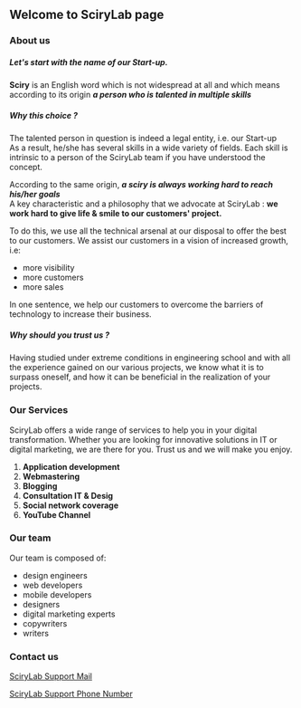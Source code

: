 ## Welcome to SciryLab page

### About us
<p>
  <h5>Let's start with the name of our Start-up.</h5>
  <p><strong>Sciry</strong> is an English word which is not widespread at all and which means according to its origin <strong><em>a person who is talented in multiple skills</em></strong></p>
</p>
            
<p>
    <h5>Why this choice ?</h5>
    <p>The talented person in question is indeed a legal entity, i.e. our Start-up<br/>
    As a result, he/she has several skills in a wide variety of fields.
    Each skill is intrinsic to a person of the SciryLab team if you have understood the concept.</p>
    <p>According to the same origin, <strong><em>a sciry is always working hard to reach his/her goals</em></strong> <br/>
    A key characteristic and a philosophy that we advocate at SciryLab :
    <strong>we work hard to give life & smile to our customers' project.</strong>
</p>

<p>
    <p class='mb-0'>To do this, we use all the technical arsenal at our disposal to offer the best to our customers.
    We assist our customers in a vision of increased growth, i.e:
    <ul>
        <li><i class='ion-android-checkmark-circle'></i>more visibility</li>
        <li><i class='ion-android-checkmark-circle'></i>more customers</li>
        <li><i class='ion-android-checkmark-circle'></i>more sales</li>
    </ul>
    In one sentence, we help our customers to overcome the barriers of technology to increase their business.</p>
    <h5> Why should you trust us ?</h5>
    <p>Having studied under extreme conditions in engineering school and with all the experience gained on our various projects, we know what it is to surpass oneself, and how it can be beneficial in the realization of your projects.</p>
</p>


### Our Services

<p>
  SciryLab offers a wide range of services to help you in your digital transformation. Whether you are looking for innovative solutions in IT or digital marketing, we are there for you. Trust us and we will make you enjoy.</p>
<p>
  <ol>
        <li><strong>Application development</strong></li>
        <li><strong>Webmastering</strong></li>
        <li><strong>Blogging</strong></li>
        <li><strong>Consultation IT & Desig</strong></li>
        <li><strong>Social network coverage</strong></li>
        <li><strong>YouTube Channel</strong></li>
   </ol>
</p>

### Our team

<p>
  Our team is composed of:
    <ul>
        <li><i class='ion-android-checkmark-circle'></i>design engineers</li>
        <li><i class='ion-android-checkmark-circle'></i>web developers</li>
        <li><i class='ion-android-checkmark-circle'></i>mobile developers</li>
        <li><i class='ion-android-checkmark-circle'></i>designers</li>
        <li><i class='ion-android-checkmark-circle'></i>digital marketing experts</li>
        <li><i class='ion-android-checkmark-circle'></i>copywriters</li>
        <li><i class='ion-android-checkmark-circle'></i>writers</li>
    </ul>
</p>


### Contact us

[SciryLab Support Mail](scirylab@gmail.com) 

[SciryLab Support Phone Number](tel://+22962109040) 
